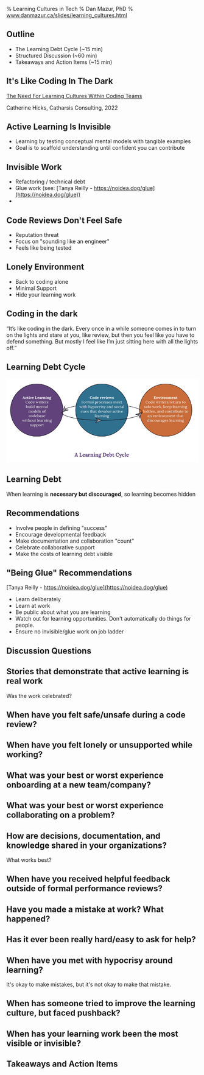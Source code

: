 % Learning Cultures in Tech
% Dan Mazur, PhD
% www.danmazur.ca/slides/learning_cultures.html

## Outline

* The Learning Debt Cycle (~15 min)
* Structured Discussion (~60 min)
* Takeaways and Action Items (~15 min)


## It's Like Coding In The Dark

[The Need For Learning Cultures Within Coding Teams](https://www.catharsisinsight.com/_files/ugd/fce7f8_2a41aa82670f4f08a3e403d196bcc341.pdf)

Catherine Hicks, Catharsis Consulting, 2022

## Active Learning Is Invisible

* Learning by testing conceptual mental models with tangible examples
* Goal is to scaffold understanding until confident you can contribute

## Invisible Work

* Refactoring / technical debt
* Glue work (see: [Tanya Reilly - https://noidea.dog/glue](https://noidea.dog/glue))
*

## Code Reviews Don't Feel Safe

* Reputation threat
* Focus on "sounding like an engineer"
* Feels like being tested

## Lonely Environment

* Back to coding alone
* Minimal Support
* Hide your learning work

## Coding in the dark

“It’s like coding in the dark. Every once in a
while someone comes in to turn on the
lights and stare at you, like review, but then
you feel like you have to defend something.
But mostly I feel like I’m just sitting here
with all the lights off.”

## Learning Debt Cycle

![](images/learning_cultures/learning-debt.png)

## Learning Debt

When learning is **necessary but discouraged**, so learning becomes hidden


## Recommendations

* Involve people in defining "success"
* Encourage developmental feedback
* Make documentation and collaboration "count"
* Celebrate collaborative support
* Make the costs of learning debt visible

## "Being Glue" Recommendations

[Tanya Reilly - https://noidea.dog/glue](https://noidea.dog/glue)
* Learn deliberately
* Learn at work
* Be public about what you are learning
* Watch out for learning opportunities. Don't automatically do things for people.
* Ensure no invisible/glue work on job ladder


## Discussion Questions

## Stories that demonstrate that active learning is real work

Was the work celebrated?

## When have you felt safe/unsafe during a code review?

## When have you felt lonely or unsupported while working?

## What was your best or worst experience onboarding at a new team/company?

## What was your best or worst experience collaborating on a problem?

## How are decisions, documentation, and knowledge shared in your organizations?

What works best?

## When have you received helpful feedback outside of formal performance reviews?

## Have you made a mistake at work? What happened?

## Has it ever been really hard/easy to ask for help?

## When have you met with hypocrisy around learning?

It's okay to make mistakes, but it's not okay to make that mistake.

## When has someone tried to improve the learning culture, but faced pushback?

## When has your learning work been the most visible or invisible?

## Takeaways and Action Items
